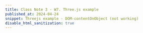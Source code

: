 ```yaml
---
title: Class Note 3 - W7. Three.js example
published_at: 2024-04-24
snippet: Threejs example - DOM-contentOnObject (not working)
disable_html_sanitization: true
---
```


<div id="three_container"></div>

<canvas></canvas>

<script type="module">
import * as THREE from "/scripts/threejs/three.js";
import { OrbitControls } from "/scripts/threejs/OrbitControls.js";

const BOX_SIZE = 150;
let FONT_SIZE = 5;
const PADDING = 5;

//the three-container div
const container = document.getElementById('three_container')
const w = container.parentNode.scrollWidth
const h = w * 9 / 16

document.documentElement.style.setProperty("--box-size", BOX_SIZE + "px");
document.documentElement.style.setProperty("--font-size", FONT_SIZE + "px");
document.documentElement.style.setProperty("--padding", PADDING + "px");
const div = document.querySelector("div");
div.innerText = `This is DOM content. Font size: ${FONT_SIZE}px`;

var mesh, mesh2, renderer, scene, camera, controls, ctx;
var rotationY = 0;
var cameraZ = 20;
var perspective = 800;
var dpr = window.devicePixelRatio;
var screenPos = new THREE.Vector3

document.body.style.perspective = `${perspective}px`;

init();
animate();

function init() {
    // renderer
    renderer = new THREE.WebGLRenderer({ antialias: true });
    renderer.setPixelRatio(window.devicePixelRatio); // RESOLUTION
    renderer.setSize(w, h);
    // document.body.appendChild(renderer.domElement);
    container.appendChild(renderer.domElement);

    // scene
    scene = new THREE.Scene();

    // camera
    const fov =
        (180 * (2 * Math.atan(innerHeight / 2 / perspective))) / Math.PI;
    camera = new THREE.PerspectiveCamera(
        fov,
        window.innerWidth / window.innerHeight,
        1,
        10000
    );
    camera.position.set(0, 0, perspective);

    // controls
    controls = new OrbitControls(camera, renderer.domElement);

    // ambient
    scene.add(new THREE.AmbientLight(0xcccccc));

    // light
    var light = new THREE.DirectionalLight(0xffffff, 1);
    light.position.set(0, 20, 0);
    scene.add(light);
    
    const canvas = document.createElement("canvas");
    ctx = canvas.getContext("2d");
    canvas.width = BOX_SIZE * dpr;
    canvas.height = BOX_SIZE * dpr;
    ctx.scale(dpr, dpr);
    canvas.style.width = BOX_SIZE + "px";
    canvas.style.height = BOX_SIZE + "px";

    const textTex = new THREE.CanvasTexture(canvas)
    const geom = new THREE.BoxBufferGeometry(BOX_SIZE, BOX_SIZE, 0.0001);
    const mat = new THREE.MeshBasicMaterial({ color: "skyblue", map: textTex });
    mesh = new THREE.Mesh(geom, mat);
    mesh.position.set(BOX_SIZE / 2, 0, 0);
    
    
    const geom2 = new THREE.BoxBufferGeometry(10, 10, 10);
    const mat2 = new THREE.MeshBasicMaterial({ color: "red" });
    mesh2 = new THREE.Mesh(geom2, mat2);
    mesh2.position.set(0, 0, 200);

    scene.add(mesh, camera, mesh2);
   
    
}

function updateFontSize(newSize) {
    document.documentElement.style.setProperty("--font-size", newSize + "px");

    const roundedFont = Math.floor(Math.round(FONT_SIZE * 100)) / 100;
    div.innerText = `This is DOM content. Font size: ${roundedFont}px`;
    
    ctx.fillStyle = "skyblue";
    ctx.fillRect(0, 0, BOX_SIZE, BOX_SIZE);
    ctx.fillStyle = "black";
    ctx.font = `${newSize}px serif`
    wrapText(
        ctx,
        `This is WebGL content. Font size: ${roundedFont}px`,
        PADDING,
        PADDING,
        BOX_SIZE - 2 * PADDING,
        FONT_SIZE
    );
    mesh.material.map.needsUpdate = true
}

function animate() {
    controls.update();

    // rotationY++
    div.style.transform =
        "translate3d(-50%, -50%, 0) rotateY(" + rotationY + "deg)";
    mesh.rotation.y = (rotationY / 180) * Math.PI;

    updateFontSize((FONT_SIZE += 0.03));

    // get screen-position of object, see https://stackoverflow.com/questions/11586527
    const widthHalf = window.innerWidth / 2
    const heightHalf = window.innerHeight / 2
    screenPos.copy(mesh2.position)
    screenPos.project(camera)
    screenPos.x = ( screenPos.x * widthHalf ) + widthHalf*0;
    screenPos.y = - ( screenPos.y * heightHalf ) + heightHalf*0;
    document.documentElement.style.setProperty("--left", screenPos.x + "px");
    document.documentElement.style.setProperty("--top", screenPos.y + "px");

    renderer.render(scene, camera);

    // setTimeout(() => requestAnimationFrame(animate), 1000);
    requestAnimationFrame(animate);
}

// From "HTML5 Canvas Text Wrap Tutorial", https://www.html5canvastutorials.com/tutorials/html5-canvas-wrap-text-tutorial
function wrapText(context, text, x, y, maxWidth, lineHeight) {
    var words = text.split(" ");
    var line = "";

    for (var n = 0; n < words.length; n++) {
        var testLine = line + words[n] + " ";
        var metrics = context.measureText(testLine);
        var testWidth = metrics.width;
        if (testWidth > maxWidth && n > 0) {
            context.fillText(line, x, y);
            line = words[n] + " ";
            y += lineHeight;
        } else {
            line = testLine;
        }
    }
    context.fillText(line, x, y);
}
</script>